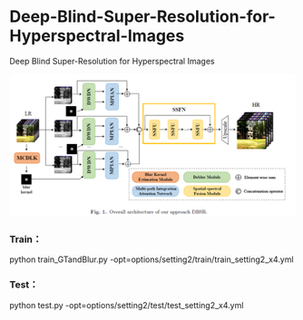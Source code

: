 # Deep-Blind-Super-Resolution-for-Hyperspectral-Images
Deep Blind Super-Resolution for Hyperspectral Images

![Alt Text](DBSR/figs/Quicker_20240715_164741.png)

### Train：

python train_GTandBlur.py -opt=options/setting2/train/train_setting2_x4.yml

### Test：
python test.py -opt=options/setting2/test/test_setting2_x4.yml
